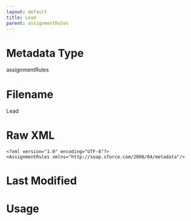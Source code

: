 ```yaml
---
layout: default
title: Lead
parent: assignmentRules
---
```

# Metadata Type
assignmentRules


# Filename 
Lead


# Raw XML
```
<?xml version="1.0" encoding="UTF-8"?>
<AssignmentRules xmlns="http://soap.sforce.com/2006/04/metadata"/>
```


# Last Modified


# Usage

